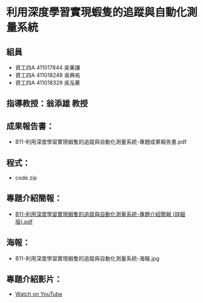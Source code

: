 # 利用深度學習實現蝦隻的追蹤與自動化測量系統
## 組員
* 資工四A 411017844 吳秉謙
* 資工四A 411018248 吳典祐
* 資工四A 411018329 吳泓著
## 指導教授：翁添雄 教授
## 成果報告書：
* B11-利用深度學習實現蝦隻的追蹤與自動化測量系統-專題成果報告書.pdf
## 程式：
* code.zip
## 專題介紹簡報：
* [B11-利用深度學習實現蝦隻的追蹤與自動化測量系統-專題介紹簡報 (詳細版).pdf](https://github.com/pu20720/2024/blob/main/%E5%88%A9%E7%94%A8%E6%B7%B1%E5%BA%A6%E5%AD%B8%E7%BF%92%E5%AF%A6%E7%8F%BE%E8%9D%A6%E9%9A%BB%E7%9A%84%E8%BF%BD%E8%B9%A4%E8%88%87%E8%87%AA%E5%8B%95%E5%8C%96%E6%B8%AC%E9%87%8F%E7%B3%BB%E7%B5%B1/B11-%E5%88%A9%E7%94%A8%E6%B7%B1%E5%BA%A6%E5%AD%B8%E7%BF%92%E5%AF%A6%E7%8F%BE%E8%9D%A6%E9%9A%BB%E7%9A%84%E8%BF%BD%E8%B9%A4%E8%88%87%E8%87%AA%E5%8B%95%E5%8C%96%E6%B8%AC%E9%87%8F%E7%B3%BB%E7%B5%B1-%E6%B5%B7%E5%A0%B1.jpg)
## 海報：
* B11-利用深度學習實現蝦隻的追蹤與自動化測量系統-海報.jpg
## 專題介紹影片：
* [Watch on YouTube](https://www.youtube.com/watch?v=9N5oYE6dZ4A)

